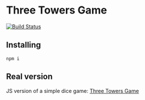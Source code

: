# Three Towers Game
[![Build Status](https://travis-ci.org/pxai/three_towers_game.svg?branch=master)](https://travis-ci.org/pxai/three_towers_game)

## Installing
```
npm i
```

## Real version
JS version of a simple dice game:
[Three Towers Game](https://boardgamegeek.com/boardgame/77810/three-towers)
